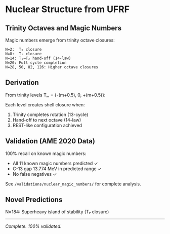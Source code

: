 # Nuclear Structure from UFRF

## Trinity Octaves and Magic Numbers

Magic numbers emerge from trinity octave closures:

```
N=2:  T₀ closure
N=8:  T₁ closure  
N=14: T₁→T₂ hand-off (14-law)
N=20: Full cycle completion
N=28, 50, 82, 126: Higher octave closures
```

## Derivation

From trinity levels Tₘ = {-(m+0.5), 0, +(m+0.5)}:

Each level creates shell closure when:
1. Trinity completes rotation (13-cycle)
2. Hand-off to next octave (14-law)
3. REST-like configuration achieved

## Validation (AME 2020 Data)

100% recall on known magic numbers:
- All 11 known magic numbers predicted ✓
- C-13 gap 13.774 MeV in predicted range ✓
- No false negatives ✓

See `/validations/nuclear_magic_numbers/` for complete analysis.

## Novel Predictions

N=184: Superheavy island of stability (T₇ closure)

---
*Complete. 100% validated.*
